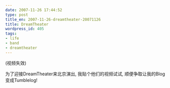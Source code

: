 ```yaml
---
date: 2007-11-26 17:44:52
type: post
title_en: 2007-11-26-dreamtheater-20071126
title: DreamTheater
wordpress_id: 405
tags:
- life
- band
- dreamtheater
---
```


(视频失效)

为了迎接DreamTheater来北京演出, 我贴个他们的视频试试, 顺便争取让我的Blog变成Tumblelog!






